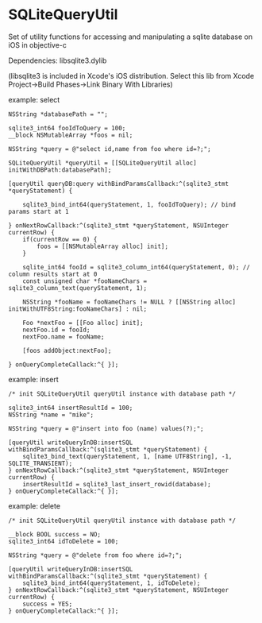 SQLiteQueryUtil
===============

Set of utility functions for accessing and manipulating a sqlite database on iOS in objective-c

Dependencies: libsqlite3.dylib

(libsqlite3 is included in Xcode's iOS distribution. Select this lib from Xcode Project->Build Phases->Link Binary With Libraries)

example: select

```
NSString *databasePath = "";

sqlite3_int64 fooIdToQuery = 100;
__block NSMutableArray *foos = nil;

NSString *query = @"select id,name from foo where id=?;";

SQLiteQueryUtil *queryUtil = [[SQLiteQueryUtil alloc] initWithDBPath:databasePath];

[queryUtil queryDB:query withBindParamsCallback:^(sqlite3_stmt *queryStatement) {

    sqlite3_bind_int64(queryStatement, 1, fooIdToQuery); // bind params start at 1

} onNextRowCallback:^(sqlite3_stmt *queryStatement, NSUInteger currentRow) {
    if(currentRow == 0) {
        foos = [[NSMutableArray alloc] init];
    }

    sqlite_int64 fooId = sqlite3_column_int64(queryStatement, 0); // column results start at 0
    const unsigned char *fooNameChars = sqlite3_column_text(queryStatement, 1);

    NSString *fooName = fooNameChars != NULL ? [[NSString alloc] initWithUTF8String:fooNameChars] : nil;

    Foo *nextFoo = [[Foo alloc] init];
    nextFoo.id = fooId;
    nextFoo.name = fooName;

    [foos addObject:nextFoo];

} onQueryCompleteCallack:^{ }];
```

example: insert

```
/* init SQLiteQueryUtil queryUtil instance with database path */

sqlite3_int64 insertResultId = 100;
NSString *name = "mike";

NSString *query = @"insert into foo (name) values(?);";

[queryUtil writeQueryInDB:insertSQL withBindParamsCallback:^(sqlite3_stmt *queryStatement) {
    sqlite3_bind_text(queryStatement, 1, [name UTF8String], -1, SQLITE_TRANSIENT);
} onNextRowCallback:^(sqlite3_stmt *queryStatement, NSUInteger currentRow) {
    insertResultId = sqlite3_last_insert_rowid(database);
} onQueryCompleteCallack:^{ }];
```

example: delete

```
/* init SQLiteQueryUtil queryUtil instance with database path */

__block BOOL success = NO;
sqlite3_int64 idToDelete = 100;

NSString *query = @"delete from foo where id=?;";

[queryUtil writeQueryInDB:insertSQL withBindParamsCallback:^(sqlite3_stmt *queryStatement) {
    sqlite3_bind_int64(queryStatement, 1, idToDelete);
} onNextRowCallback:^(sqlite3_stmt *queryStatement, NSUInteger currentRow) {
    success = YES;
} onQueryCompleteCallack:^{ }];
```
